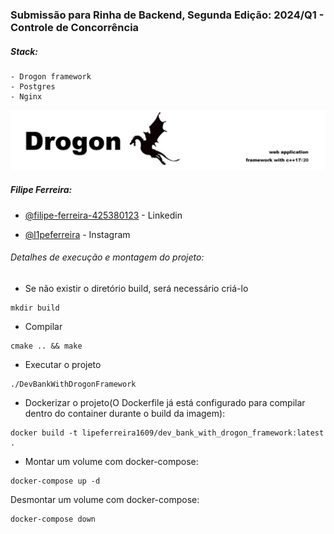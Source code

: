### Submissão para Rinha de Backend, Segunda Edição: 2024/Q1 - Controle de Concorrência

##### Stack:
    - Drogon framework
    - Postgres
    - Nginx
![Imagem que representa o Drogon](./drogon_img.jpeg)



##### Filipe Ferreira:

 - [@filipe-ferreira-425380123](https://www.linkedin.com/in/filipe-ferreira-425380123/) - Linkedin

 - [@l1peferreira](https://www.instagram.com/l1peferreira/) - Instagram



###### Detalhes de execução e montagem do projeto:

 - Se não existir o diretório build, será necessário criá-lo
```shell
mkdir build
```

 - Compilar
```shell
cmake .. && make
```

 - Executar o projeto
```shell
./DevBankWithDrogonFramework
```

 - Dockerizar o projeto(O Dockerfile já está configurado para compilar dentro do container durante o build da imagem):
```shell
docker build -t lipeferreira1609/dev_bank_with_drogon_framework:latest .
```

 - Montar um volume com docker-compose:
```shell
docker-compose up -d
```

Desmontar um volume com docker-compose:
```shell
docker-compose down
```
